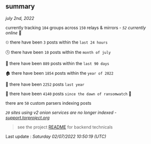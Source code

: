 
## summary
_july 2nd, 2022_

currently tracking `104` groups across `150` relays & mirrors - _`52` currently online_ 📡

⏲ there have been `3` posts within the `last 24 hours`

🕓 there have been `10` posts within the `month of july`

📅 there have been `889` posts within the `last 90 days`

🏚 there have been `1854` posts within the `year of 2022`

🚀 there have been `2252` posts `last year`

🦕 there have been `4140` posts `since the dawn of ransomwatch` 🐣

there are `50` custom parsers indexing posts

_`20` sites using v2 onion services are no longer indexed - [support.torproject.org](https://support.torproject.org/onionservices/v2-deprecation/)_

> see the project [README](https://github.com/jmousqueton/ransomwatch#readme) for backend technicals



Last update : _Saturday 02/07/2022 10:50:19 (UTC)_

